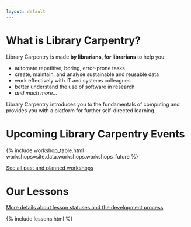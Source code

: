 ```yaml
---
layout: default
---
```


# What is Library Carpentry?

Library Carpentry is made **by librarians, for librarians** to help
you:

- automate repetitive, boring, error-prone tasks
- create, maintain, and analyse sustainable and reusable data
- work effectively with IT and systems colleagues
- better understand the use of software in research
- *and much more…*

Library Carpentry introduces you to the fundamentals of computing and provides you with a platform for further self-directed learning.

# Upcoming Library Carpentry Events

{% include workshop_table.html workshops=site.data.workshops.workshops_future %}

[See all past and planned workshops](/workshops)

# Our Lessons

[More details about lesson statuses and the development process](/lessons/)

{% include lessons.html %}
